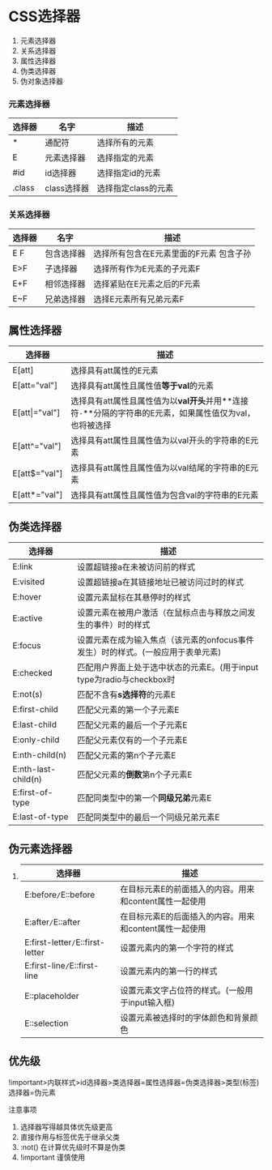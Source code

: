 # CSS选择器

1. 元素选择器
2. 关系选择器
3. 属性选择器
4. 伪类选择器
5. 伪对象选择器

### 元素选择器

| 选择器 | 名字        | 描述                |
| ------ | ----------- | ------------------- |
| *      | 通配符      | 选择所有的元素      |
| E      | 元素选择器  | 选择指定的元素      |
| #id    | id选择器    | 选择指定id的元素    |
| .class | class选择器 | 选择指定class的元素 |

### 关系选择器

| 选择器 | 名字       | 描述                                    |
| ------ | ---------- | --------------------------------------- |
| E F    | 包含选择器 | 选择所有包含在E元素里面的F元素 包含子孙 |
| E>F    | 子选择器   | 选择所有作为E元素的子元素F              |
| E+F    | 相邻选择器 | 选择紧贴在E元素之后的F元素              |
| E~F    | 兄弟选择器 | 选择E元素所有兄弟元素F                  |

## 属性选择器

| 选择器         | 描述                                                         |
| -------------- | ------------------------------------------------------------ |
| E[att]         | 选择具有att属性的E元素                                       |
| E[att="val"]   | 选择具有att属性且属性值**等于val**的元素                     |
| E[att\|="val"] | 选择具有att属性且属性值为以**val开头**并用**连接符`-`**分隔的字符串的E元素，如果属性值仅为val，也将被选择 |
| E[att^="val"]  | 选择具有att属性且属性值为以val开头的字符串的E元素            |
| E[att$="val"]  | 选择具有att属性且属性值为以val结尾的字符串的E元素            |
| E[att*="val"]  | 选择具有att属性且属性值为包含val的字符串的E元素              |

## 伪类选择器

| 选择器              | 描述                                                         |
| ------------------- | ------------------------------------------------------------ |
| E:link              | 设置超链接a在未被访问前的样式                                |
| E:visited           | 设置超链接a在其链接地址已被访问过时的样式                    |
| E:hover             | 设置元素鼠标在其悬停时的样式                                 |
| E:active            | 设置元素在被用户激活（在鼠标点击与释放之间发生的事件）时的样式 |
| E:focus             | 设置元素在成为输入焦点（该元素的onfocus事件发生）时的样式。(一般应用于表单元素) |
| E:checked           | 匹配用户界面上处于选中状态的元素E。(用于input type为radio与checkbox时 |
| E:not(s)            | 匹配不含有**s选择符**的元素E                                 |
| E:first-child       | 匹配父元素的第一个子元素E                                    |
| E:last-child        | 匹配父元素的最后一个子元素E                                  |
| E:only-child        | 匹配父元素仅有的一个子元素E                                  |
| E:nth-child(n)      | 匹配父元素的第n个子元素E                                     |
| E:nth-last-child(n) | 匹配父元素的**倒数**第n个子元素E                             |
| E:first-of-type     | 匹配同类型中的第一个**同级兄弟**元素E                        |
| E:last-of-type      | 匹配同类型中的最后一个同级兄弟元素E                          |



## 伪元素选择器

1. | 选择器                           | 描述                                                   |
   | -------------------------------- | ------------------------------------------------------ |
   | E:before`/`E::before             | 在目标元素E的前面插入的内容。用来和content属性一起使用 |
   | E:after`/`E::after               | 在目标元素E的后面插入的内容。用来和content属性一起使用 |
   | E:first-letter`/`E::first-letter | 设置元素内的第一个字符的样式                           |
   | E:first-line`/`E::first-line     | 设置元素内的第一行的样式                               |
   | E::placeholder                   | 设置元素文字占位符的样式。(一般用于input输入框)        |
   | E::selection                     | 设置元素被选择时的字体颜色和背景颜色                   |


## 优先级

!important>内联样式>id选择器>类选择器=属性选择器=伪类选择器>类型(标签)选择器=伪元素

注意事项

1. 选择器写得越具体优先级更高
2. 直接作用与标签优先于继承父类
3. :not() 在计算优先级时不算是伪类
4. !important 谨慎使用